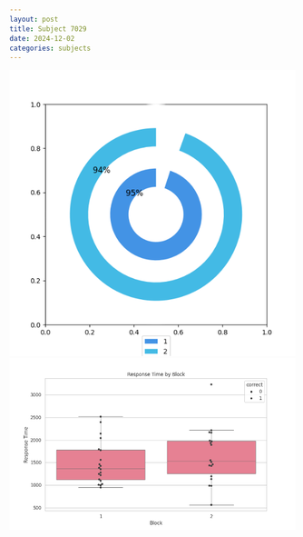 ```yaml
---
layout: post
title: Subject 7029
date: 2024-12-02
categories: subjects
---
```


![](data/7029/run-17/7029__acc_test.png)
![](data/7029/run-17/7029_rt.png)
